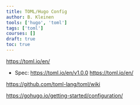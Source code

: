 ```yaml
---
title: TOML/Hugo Config
author: B. Kleinen
tools: ['hugo', 'toml']
tags: ['toml']
courses: []
draft: true
toc: true
---
```

https://toml.io/en/

- Spec: https://toml.io/en/v1.0.0
https://toml.io/en/


https://github.com/toml-lang/toml/wiki

https://gohugo.io/getting-started/configuration/
